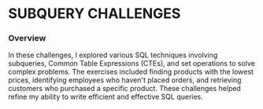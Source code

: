 <h1>SUBQUERY CHALLENGES</h1>
<h3>Overview</h3>
<p>In these challenges, I explored various SQL techniques involving subqueries, Common Table Expressions (CTEs), and set operations to solve complex problems. The exercises included finding products with the lowest prices, identifying employees who haven't placed orders, and retrieving customers who purchased a specific product. These challenges helped refine my ability to write efficient and effective SQL queries.</p>
